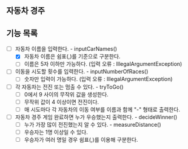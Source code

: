 ## 자동차 경주

## 기능 목록

- [ ] 자동차 이름을 입력한다. - inputCarNames()
  - [x] 자동차 이름은 쉼표(,)를 기준으로 구분한다.
  - [ ] 이름은 5자 이하만 가능하다. (입력 오류 : IllegalArgumentException)

- [ ] 이동을 시도할 횟수를 입력한다. - inputNumberOfRaces()
  - [ ] 숫자만 입력이 가능하다. (입력 오류 : IllegalArgumentException)

- [ ] 각 자동차는 전진 또는 멈출 수 있다. - tryToGo()
  - [ ] 0에서 9 사이의 무작위 값을 생성한다.
  - [ ] 무작위 값이 4 이상이면 전진이다.
  - [ ] 매 시도마다 각 자동차의 이동 여부를 이름과 함께 "-" 형태로 출력한다.

- [ ] 자동차 경주 게임 완료하면 누가 우승했는지 출력한다. - decideWinner()
  - [ ] 누가 가장 많이 전진했는지 알 수 있다. - measureDistance()
  - [ ] 우승자는 1명 이상일 수 있다.
  - [ ] 우승자가 여러 명일 경우 쉼표(,)를 이용해 구분한다.